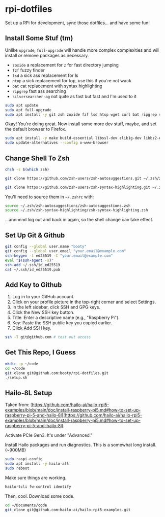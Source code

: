 # rpi-dotfiles

Set up a RPi for development, sync those dotfiles... and have some fun!

## Install Some Stuf (tm)

Unlike `upgrade`, `full-upgrade` will handle more complex complexities and will install _or_ remove packages as necessary.

- `zoxide` a replacement for `z` for fast directory jumping
- `fzf` fuzzy finder
- `lsd` a sick ass replacement for ls
- `htop` a sick replacement for top, use this if you're not wack
- `bat` cat replacement with syntax highlighting
- `ripgrep` fast ass searching
- `silversearcher-ag` not quite as fast but fast and I'm used to it

```bash
sudo apt update
sudo apt full-upgrade
sudo apt install -y git zsh zoxide fzf lsd htop wget curl bat ripgrep silversearcher-ag
```

Okay! You're doing great. Now install some more dev stuff, maybe, and set the default browser to Firefox.

```bash
sudo apt install -y make build-essential libssl-dev zlib1g-dev libbz2-dev libreadline-dev libsqlite3-dev wget curl llvm libncurses5-dev libncursesw5-dev xz-utils tk-dev libffi-dev liblzma-dev
sudo update-alternatives --config x-www-browser
```

## Change Shell To Zsh

```bash
chsh -s $(which zsh)

git clone https://github.com/zsh-users/zsh-autosuggestions.git ~/.zsh/zsh-autosuggestions

git clone https://github.com/zsh-users/zsh-syntax-highlighting.git ~/.zsh/zsh-syntax-highlighting
```

You'll need to source them in `~/.zshrc` with:

```bash
source ~/.zsh/zsh-autosuggestions/zsh-autosuggestions.zsh
source ~/.zsh/zsh-syntax-highlighting/zsh-syntax-highlighting.zsh
```

...annnnnd log out and back in again, so the shell change can take effect.

## Set Up Git & Github

```bash
git config --global user.name "booty"
git config --global user.email "your.email@example.com"
ssh-keygen -t ed25519 -C "your.email@example.com"
eval "$(ssh-agent -s)"
ssh-add ~/.ssh/id_ed25519
cat ~/.ssh/id_ed25519.pub
```

## Add Key to Github

1. Log in to your GitHub account.
2. Click on your profile picture in the top-right corner and select Settings.
3. In the left sidebar, click SSH and GPG keys.
4. Click the New SSH key button.
5. Title: Enter a descriptive name (e.g., "Raspberry Pi").
6. Key: Paste the SSH public key you copied earlier.
7. Click Add SSH key.

```bash
ssh -T git@github.com # test out access
```

## Get This Repo, I Guess

```bash
mkdir -p ~/code
cd ~/code
git clone git@github.com:booty/rpi-dotfiles.git
./setup.sh
```

## Hailo-8L Setup

Taken from: [https://github.com/hailo-ai/hailo-rpi5-examples/blob/main/doc/install-raspberry-pi5.md#how-to-set-up-raspberry-pi-5-and-hailo-8l](https://github.com/hailo-ai/hailo-rpi5-examples/blob/main/doc/install-raspberry-pi5.md#how-to-set-up-raspberry-pi-5-and-hailo-8l)

Activate PCIe Gen3. It's under "Advanced."

Install Hailo packages and run diagnostics. This is a somewhat long install. (~900MB)

```bash
sudo raspi-config
sudo apt install -y hailo-all
sudo reboot
```

Make sure things are working.

```bash
hailortcli fw-control identify
```

Then, cool. Download some code.

```bash
cd ~/Documents/code
git clone git@github.com:hailo-ai/hailo-rpi5-examples.git
```
